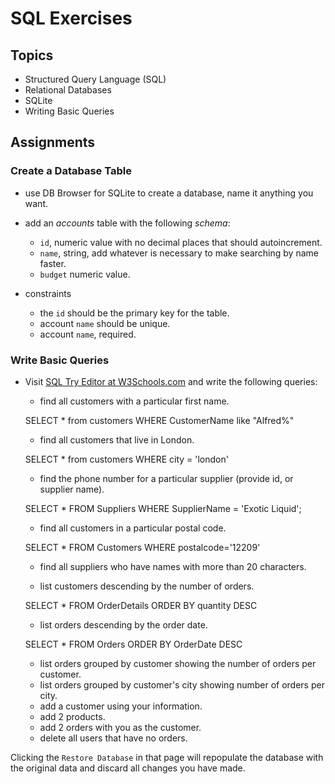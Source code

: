 # SQL Exercises

## Topics

- Structured Query Language (SQL)
- Relational Databases
- SQLite
- Writing Basic Queries

## Assignments

### Create a Database Table

- use DB Browser for SQLite to create a database, name it anything you want.
- add an _accounts_ table with the following _schema_:

  - `id`, numeric value with no decimal places that should autoincrement.
  - `name`, string, add whatever is necessary to make searching by name faster.
  - `budget` numeric value.

- constraints
  - the `id` should be the primary key for the table.
  - account `name` should be unique.
  - account `name`, required.

### Write Basic Queries

- Visit [SQL Try Editor at W3Schools.com](https://www.w3schools.com/Sql/tryit.asp?filename=trysql_select_top) and write the following queries:
  - find all customers with a particular first name.
  
  SELECT * from customers
  WHERE CustomerName like "Alfred%"

  - find all customers that live in London.
  
  SELECT * from customers
  WHERE city = 'london'

  - find the phone number for a particular supplier (provide id, or supplier name).
  
  SELECT * FROM Suppliers
  WHERE SupplierName = 'Exotic Liquid';
  
  - find all customers in a particular postal code.
  
  SELECT * FROM Customers
  WHERE postalcode='12209'
  
  - find all suppliers who have names with more than 20 characters.
  
  - list customers descending by the number of orders.
  
  SELECT * FROM OrderDetails
  ORDER BY quantity DESC
  
  - list orders descending by the order date.
  
  SELECT * FROM Orders
  ORDER BY OrderDate DESC
  
  - list orders grouped by customer showing the number of orders per customer.
  - list orders grouped by customer's city showing number of orders per city.
  - add a customer using your information.
  - add 2 products.
  - add 2 orders with you as the customer.
  - delete all users that have no orders.

Clicking the `Restore Database` in that page will repopulate the database with the original data and discard all changes you have made.
